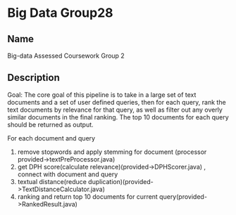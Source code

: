 # Big Data Group28

## Name

Big-data Assessed Coursework Group 2

## Description

Goal:
The core goal of this pipeline is to take in a large set of text documents and a set of user defined queries, then for each query, rank the text documents by relevance for that query, as well as filter out any overly similar documents in the final ranking. The top 10 documents for each query should be returned as output.

For each document and query

1. remove stopwords and apply stemming for document (processor provided->textPreProcessor.java)
2. get DPH score(calculate relevance)(provided->DPHScorer.java) , connect with document and query
3. textual distance(reduce duplication)(provided->TextDistanceCalculator.java)
4. ranking and return top 10 documents for current query(provided->RankedResult.java)

